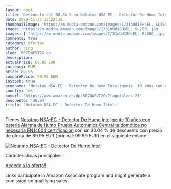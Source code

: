 ```yaml
---
layout: post
title: 'Descuento del 30.04 % en Netatmo NSA-EC - Detector De Humo Inteli'
date: 2020-11-27 13:22:38
thumbnailImage: 'https://m.media-amazon.com/images/I/31nUd18HsEL._SL200_.jpg'
image: 'https://m.media-amazon.com/images/I/31nUd18HsEL._SL200_.jpg'
images: [ 'https://m.media-amazon.com/images/I/31nUd18HsEL._SL200_.jpg' ]
comments: true
category: ofertas
author: ring
slug: 'B07DWFVT2G-es'
description:
actualPrice: 69.95 EUR
currency: EUR
price: 69.95
comparePrice: 99.99 EUR
inStock: true
prodname: 'Netatmo NSA-EC - Detector De Humo Inteligente  10 años con bateria  Alarma de Humo  Prueba Automatica  Centralita domótica no necesaria  EN14604 certificación'
country: 'es'
buyurl: 'https://www.amazon.es/dp/B07DWFVT2G/?tag=tolees-21'
descuento: '30.04'
titulo: 'Netatmo NSA-EC - Detector De Humo Inteli'
---
```


Tienes [Netatmo NSA-EC - Detector De Humo Inteligente  10 años con bateria  Alarma de Humo  Prueba Automatica  Centralita domótica no necesaria  EN14604 certificación](https://www.amazon.es/dp/B07DWFVT2G/?tag=tolees-21) con un 30.04 % de descuento con precio de oferta de 69.95 EUR (original: 99.99 EUR) en el siguiente enlace!

[![Netatmo NSA-EC - Detector De Humo Inteli](https://m.media-amazon.com/images/I/31nUd18HsEL._SL200_.jpg)](https://www.amazon.es/dp/B07DWFVT2G/?tag=tolees-21)

Características principales:


[Accede a la oferta!!](https://www.amazon.es/dp/B07DWFVT2G/?tag=tolees-21)

Links participate in Amazon Associate program and might generate a comission on qualifying sales


